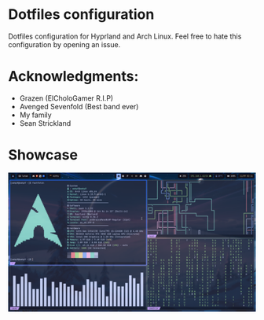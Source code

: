 # Dotfiles configuration 

Dotfiles configuration for Hyprland and Arch Linux.
Feel free to hate this configuration by opening an issue.

# Acknowledgments:
- Grazen (ElCholoGamer R.I.P)
- Avenged Sevenfold (Best band ever)
- My family
- Sean Strickland

# Showcase
![Desktop preview](./Pictures/Screenshots/preview.png)

